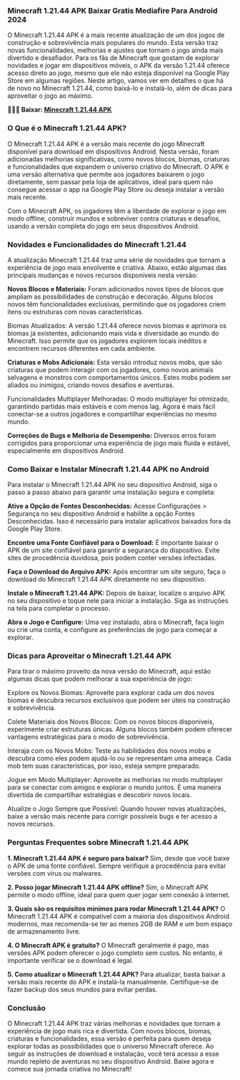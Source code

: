 ### Minecraft 1.21.44 APK Baixar Gratis Mediafire Para Android 2024
O Minecraft 1.21.44 APK é a mais recente atualização de um dos jogos de construção e sobrevivência mais populares do mundo. Esta versão traz novas funcionalidades, melhorias e ajustes que tornam o jogo ainda mais divertido e desafiador. Para os fãs de Minecraft que gostam de explorar novidades e jogar em dispositivos móveis, o APK da versão 1.21.44 oferece acesso direto ao jogo, mesmo que ele não esteja disponível na Google Play Store em algumas regiões. Neste artigo, vamos ver em detalhes o que há de novo no Minecraft 1.21.44, como baixá-lo e instalá-lo, além de dicas para aproveitar o jogo ao máximo.

**🙋‍♀️🌈 Baixar: [Minecraft 1.21.44 APK](https://modilimitado.io/pt/minecraft-apk)**

### O Que é o Minecraft 1.21.44 APK?
O Minecraft 1.21.44 APK é a versão mais recente do jogo Minecraft disponível para download em dispositivos Android. Nesta versão, foram adicionadas melhorias significativas, como novos blocos, biomas, criaturas e funcionalidades que expandem o universo criativo do Minecraft. O APK é uma versão alternativa que permite aos jogadores baixarem o jogo diretamente, sem passar pela loja de aplicativos, ideal para quem não consegue acessar o app na Google Play Store ou deseja instalar a versão mais recente.

Com o Minecraft APK, os jogadores têm a liberdade de explorar o jogo em modo offline, construir mundos e sobreviver contra criaturas e desafios, usando a versão completa do jogo em seus dispositivos Android.

### Novidades e Funcionalidades do Minecraft 1.21.44
A atualização Minecraft 1.21.44 traz uma série de novidades que tornam a experiência de jogo mais envolvente e criativa. Abaixo, estão algumas das principais mudanças e novos recursos disponíveis nesta versão:

**Novos Blocos e Materiais:** Foram adicionados novos tipos de blocos que ampliam as possibilidades de construção e decoração. Alguns blocos novos têm funcionalidades exclusivas, permitindo que os jogadores criem itens ou estruturas com novas características.

Biomas Atualizados: A versão 1.21.44 oferece novos biomas e aprimora os biomas já existentes, adicionando mais vida e diversidade ao mundo do Minecraft. Isso permite que os jogadores explorem locais inéditos e encontrem recursos diferentes em cada ambiente.

**Criaturas e Mobs Adicionais:** Esta versão introduz novos mobs, que são criaturas que podem interagir com os jogadores, como novos animais selvagens e monstros com comportamentos únicos. Estes mobs podem ser aliados ou inimigos, criando novos desafios e aventuras.

Funcionalidades Multiplayer Melhoradas: O modo multiplayer foi otimizado, garantindo partidas mais estáveis e com menos lag. Agora é mais fácil conectar-se a outros jogadores e compartilhar experiências no mesmo mundo.

**Correções de Bugs e Melhoria de Desempenho:** Diversos erros foram corrigidos para proporcionar uma experiência de jogo mais fluida e estável, especialmente em dispositivos Android.

### Como Baixar e Instalar Minecraft 1.21.44 APK no Android
Para instalar o Minecraft 1.21.44 APK no seu dispositivo Android, siga o passo a passo abaixo para garantir uma instalação segura e completa:

**Ative a Opção de Fontes Desconhecidas:** Acesse Configurações > Segurança no seu dispositivo Android e habilite a opção Fontes Desconhecidas. Isso é necessário para instalar aplicativos baixados fora da Google Play Store.

**Encontre uma Fonte Confiável para o Download:** É importante baixar o APK de um site confiável para garantir a segurança do dispositivo. Evite sites de procedência duvidosa, pois podem conter versões infectadas.

**Faça o Download do Arquivo APK:** Após encontrar um site seguro, faça o download do Minecraft 1.21.44 APK diretamente no seu dispositivo.

**Instale o Minecraft 1.21.44 APK:** Depois de baixar, localize o arquivo APK no seu dispositivo e toque nele para iniciar a instalação. Siga as instruções na tela para completar o processo.

**Abra o Jogo e Configure:** Uma vez instalado, abra o Minecraft, faça login ou crie uma conta, e configure as preferências de jogo para começar a explorar.

### Dicas para Aproveitar o Minecraft 1.21.44 APK
Para tirar o máximo proveito da nova versão do Minecraft, aqui estão algumas dicas que podem melhorar a sua experiência de jogo:

Explore os Novos Biomas: Aproveite para explorar cada um dos novos biomas e descubra recursos exclusivos que podem ser úteis na construção e sobrevivência.

Colete Materiais dos Novos Blocos: Com os novos blocos disponíveis, experimente criar estruturas únicas. Alguns blocos também podem oferecer vantagens estratégicas para o modo de sobrevivência.

Interaja com os Novos Mobs: Teste as habilidades dos novos mobs e descubra como eles podem ajudá-lo ou se representam uma ameaça. Cada mob tem suas características, por isso, esteja sempre preparado.

Jogue em Modo Multiplayer: Aproveite as melhorias no modo multiplayer para se conectar com amigos e explorar o mundo juntos. É uma maneira divertida de compartilhar estratégias e descobrir novos locais.

Atualize o Jogo Sempre que Possível: Quando houver novas atualizações, baixe a versão mais recente para corrigir possíveis bugs e ter acesso a novos recursos.

### Perguntas Frequentes sobre Minecraft 1.21.44 APK

**1. Minecraft 1.21.44 APK é seguro para baixar?**
Sim, desde que você baixe o APK de uma fonte confiável. Sempre verifique a procedência para evitar versões com vírus ou malwares.

**2. Posso jogar Minecraft 1.21.44 APK offline?**
Sim, o Minecraft APK permite o modo offline, ideal para quem quer jogar sem conexão à internet.

**3. Quais são os requisitos mínimos para rodar Minecraft 1.21.44 APK?**
O Minecraft 1.21.44 APK é compatível com a maioria dos dispositivos Android modernos, mas recomenda-se ter ao menos 2GB de RAM e um bom espaço de armazenamento livre.

**4. O Minecraft APK é gratuito?**
O Minecraft geralmente é pago, mas versões APK podem oferecer o jogo completo sem custos. No entanto, é importante verificar se o download é legal.

**5. Como atualizar o Minecraft 1.21.44 APK?**
Para atualizar, basta baixar a versão mais recente do APK e instalá-la manualmente. Certifique-se de fazer backup dos seus mundos para evitar perdas.

### Conclusão
O Minecraft 1.21.44 APK traz várias melhorias e novidades que tornam a experiência de jogo mais rica e divertida. Com novos blocos, biomas, criaturas e funcionalidades, essa versão é perfeita para quem deseja explorar todas as possibilidades que o universo Minecraft oferece. Ao seguir as instruções de download e instalação, você terá acesso a esse mundo repleto de aventuras no seu dispositivo Android. Baixe agora e comece sua jornada criativa no Minecraft!
